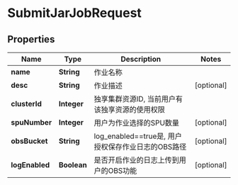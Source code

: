 
# SubmitJarJobRequest

## Properties
Name | Type | Description | Notes
------------ | ------------- | ------------- | -------------
**name** | **String** | 作业名称 | 
**desc** | **String** | 作业描述 |  [optional]
**clusterId** | **Integer** | 独享集群资源ID, 当前用户有该独享资源的使用权限 | 
**spuNumber** | **Integer** | 用户为作业选择的SPU数量 |  [optional]
**obsBucket** | **String** | log_enabled&#x3D;&#x3D;true是, 用户授权保存作业日志的OBS路径 |  [optional]
**logEnabled** | **Boolean** | 是否开启作业的日志上传到用户的OBS功能 |  [optional]



